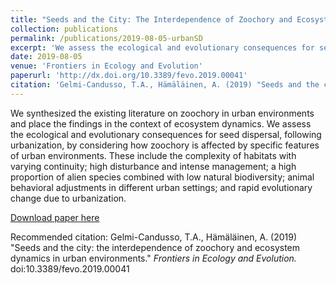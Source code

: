 ```yaml
---
title: "Seeds and the City: The Interdependence of Zoochory and Ecosystem Dynamics in Urban Environments"
collection: publications
permalink: /publications/2019-08-05-urbanSD
excerpt: 'We assess the ecological and evolutionary consequences for seed dispersal, following urbanization, by considering how zoochory is affected by specific features of urban environments. These include the complexity of habitats with varying continuity; high disturbance and intense management; a high proportion of alien species combined with low natural biodiversity; animal behavioral adjustments in different urban settings; and rapid evolutionary change due to urbanization.'
date: 2019-08-05
venue: 'Frontiers in Ecology and Evolution'
paperurl: 'http://dx.doi.org/10.3389/fevo.2019.00041'
citation: 'Gelmi-Candusso, T.A., Hämäläinen, A. (2019) "Seeds and the city: the interdependence of zoochory and ecosystem dynamics in urban environments." <i> Frontiers in Ecology and Evolution.</i> doi:10.3389/fevo.2019.00041'
---
```


We synthesized the existing literature on zoochory in urban environments and place the findings in the context of ecosystem dynamics. We assess the ecological and evolutionary consequences for seed dispersal, following urbanization, by considering how zoochory is affected by specific features of urban environments. These include the complexity of habitats with varying continuity; high disturbance and intense management; a high proportion of alien species combined with low natural biodiversity; animal behavioral adjustments in different urban settings; and rapid evolutionary change due to urbanization. 

[Download paper here](https://www.readcube.com/articles/10.3389/fevo.2019.00041)

Recommended citation: Gelmi-Candusso, T.A., Hämäläinen, A. (2019) "Seeds and the city: the interdependence of zoochory and ecosystem dynamics in urban environments." <i> Frontiers in Ecology and Evolution.</i> doi:10.3389/fevo.2019.00041